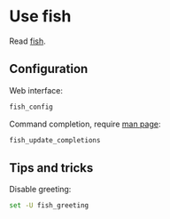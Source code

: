 # Use fish

Read [fish](https://wiki.archlinux.org/index.php/fish).

## Configuration

Web interface:

```sh
fish_config
```

Command completion, require [man page](https://wiki.archlinux.org/index.php/Man_page):

```sh
fish_update_completions
```

## Tips and tricks

Disable greeting:

```sh
set -U fish_greeting
```
